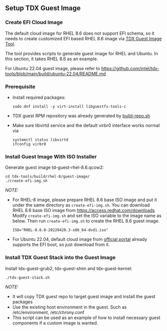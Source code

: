 ## Setup TDX Guest Image

### Create EFI Cloud Image

The default cloud image for RHEL 8.6  does not support EFI schema, so it needs
to create customized EFI based RHEL 8.6 image via [TDX Guest Image Tool](https://github.com/intel/tdx-tools/tree/main/build/rhel-8/guest-image).

The tool provides scripts to generate guest image for RHEL and Ubuntu. In this section, it takes RHEL 8.6 as an example.

For Ubuntu 22.04 guest image, please refer to https://github.com/intel/tdx-tools/blob/main/build/ubuntu-22.04/README.md

### Prerequisite

- Install required packages:

  ```
  sudo dnf install -y virt-install libguestfs-tools-c
  ```

- TDX guest RPM repository was already generated by [build-repo.sh](https://github.com/intel/tdx-tools/tree/main/build/rhel-8/build-repo.sh)

- Make sure libvirtd service and the default virbr0 interface works normal via

  ```
  systemctl status libvirtd
  ifconfig virbr0
  ```

### Install Guest Image With ISO Installer

Generate guest image td-guest-rhel-8.6.qcow2:

```
cd tdx-tools/build/rhel-8/guest-image/
./create-efi-img.sh
```

_NOTE:_

- For RHEL-8 image, please prepare RHEL 8.6 base ISO image and put it under the same directory as `create-efi-img.sh`. You can download RHEL 8.6 base ISO image from
<https://access.redhat.com/downloads>
Modify `create-efi-img.sh` and set the ISO variable to the image name as below.
Then run `create-efi-img.sh` to create the RHEL 8.6 guest image.

  ```
  ISO="RHEL-8.6.0-20220420.3-x86_64-dvd1.iso"
  ```

- For Ubuntu 22.04, default cloud image from [official portal](https://cloud-images.ubuntu.com/) already supports the EFI boot, so just download from it.

### Install TDX Guest Stack into the Guest Image

Install tdx-guest-grub2, tdx-guest-shim and tdx-guest-kernel:

```
./tdx-guest-stack.sh
```

_NOTE:_

- It will copy TDX guest repo to target guest image and install the guest
packages
- Use the existing host environment in the guest. Such as /etc/environment,
/etc/chrony.conf
- This script can be used as an example of how to install necessary guest
components if a custom image is wanted.
